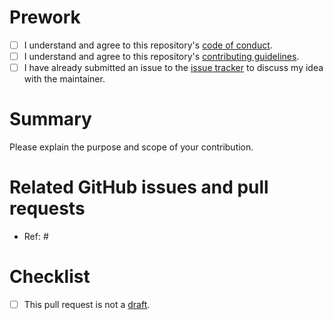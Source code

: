 # Prework

* [ ] I understand and agree to this repository's [code of conduct](https://github.com/wlandau/targetsketch/blob/main/CODE_OF_CONDUCT.md).
* [ ] I understand and agree to this repository's [contributing guidelines](https://github.com/wlandau/targetsketch/blob/main/CONTRIBUTING.md).
* [ ] I have already submitted an issue to the [issue tracker](http://github.com/wlandau/targetsketch/issues) to discuss my idea with the maintainer.

# Summary

Please explain the purpose and scope of your contribution.

# Related GitHub issues and pull requests

* Ref: #

# Checklist

* [ ] This pull request is not a [draft](https://github.blog/2019-02-14-introducing-draft-pull-requests).
